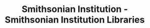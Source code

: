 ---
layout: repo
title: "Smithsonian Institution - Smithsonian Institution Libraries"
id: 24597
permalink: repos/24597/
---